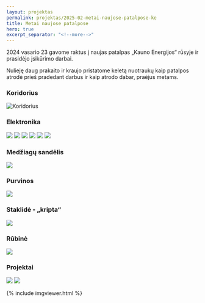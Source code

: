 ```yaml
---
layout: projektas
permalink: projektas/2025-02-metai-naujose-patalpose-ke
title: Metai naujose patalpose
hero: true
excerpt_separator: "<!--more-->"
---
```

2024 vasario 23 gavome raktus į naujas patalpas „Kauno Energijos“ rūsyje ir
prasidėjo įsikūrimo darbai.

Nulieję daug prakaito ir kraujo pristatome keletą nuotraukų kaip patalpos
atrodė prieš pradedant darbus ir kaip atrodo dabar, praėjus metams.

<!--more-->

<div class="images">
    <h3>Koridorius</h3>
    <img alt="Koridorius" src="{{page.url}}/images/thumbs/koridorius-2.jpg">
    <h3>Elektronika</h3>
    <img src="{{page.url}}/images/thumbs/elektronika-1.jpg">
    <img src="{{page.url}}/images/thumbs/elektronika-2.jpg">
    <img src="{{page.url}}/images/thumbs/elektronika-3.jpg">
    <img src="{{page.url}}/images/thumbs/elektronika-4.jpg">
    <img src="{{page.url}}/images/thumbs/elektronika-5.jpg">
    <img src="{{page.url}}/images/thumbs/elektronika-6.jpg">
    <h3>Medžiagų sandėlis</h3>
    <img src="{{page.url}}/images/thumbs/sandelys.jpg">
    <h3>Purvinos</h3>
    <img src="{{page.url}}/images/thumbs/purvinos.jpg">
    <h3>Staklidė - „kripta“</h3>
    <img src="{{page.url}}/images/thumbs/kripta.jpg">
    <h3>Rūbinė</h3>
    <img src="{{page.url}}/images/thumbs/rubine-1.jpg">
    <h3>Projektai</h3>
    <img src="{{page.url}}/images/thumbs/projektai-1.jpg">
    <img src="{{page.url}}/images/thumbs/projektai-2.jpg">
</div>

{% include imgviewer.html %}
<script>
  new Viewer(document.querySelector(".images"))
</script>
<style>
  .images img {
    cursor: pointer;
  }
</style>
